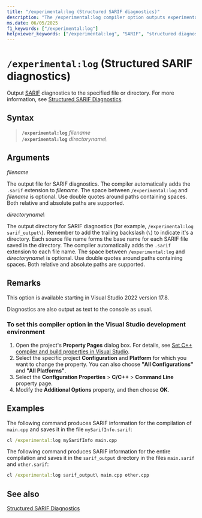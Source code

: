 ```yaml
---
title: "/experimental:log (Structured SARIF diagnostics)"
description: "The /experimental:log compiler option outputs experimental structured SARIF output for diagnostics."
ms.date: 06/05/2025
f1_keywords: ["/experimental:log"]
helpviewer_keywords: ["/experimental:log", "SARIF", "structured diagnostics"]
---
```

# `/experimental:log` (Structured SARIF diagnostics)

Output [SARIF](https://sarifweb.azurewebsites.net/) diagnostics to the specified file or directory. For more information, see [Structured SARIF Diagnostics](sarif-output.md).

## Syntax

> **`/experimental:log`** *filename*\
> **`/experimental:log`** *directoryname\\*

## Arguments

*filename*

The output file for SARIF diagnostics. The compiler automatically adds the `.sarif` extension to *filename*. The space between `/experimental:log` and *filename* is optional. Use double quotes around paths containing spaces. Both relative and absolute paths are supported.

*directoryname\\*

The output directory for SARIF diagnostics (for example, `/experimental:log sarif_output\`). Remember to add the trailing backslash (`\`) to indicate it's a directory. Each source file name forms the base name for each SARIF file saved in the directory. The compiler automatically adds the `.sarif` extension to each file name. The space between `/experimental:log` and *directoryname\\* is optional. Use double quotes around paths containing spaces. Both relative and absolute paths are supported.

## Remarks

This option is available starting in Visual Studio 2022 version 17.8.

Diagnostics are also output as text to the console as usual.

### To set this compiler option in the Visual Studio development environment

1. Open the project's **Property Pages** dialog box. For details, see [Set C++ compiler and build properties in Visual Studio](../working-with-project-properties.md).
1. Select the specific project **Configuration** and **Platform** for which you want to change the property. You can also choose **"All Configurations"** and **"All Platforms"**.
1. Select the **Configuration Properties** > **C/C++** > **Command Line** property page.
1. Modify the **Additional Options** property, and then choose **OK**.

## Examples

The following command produces SARIF information for the compilation of `main.cpp` and saves it in the file `mySarifInfo.sarif`:

```cmd
cl /experimental:log mySarifInfo main.cpp
```

The following command produces SARIF information for the entire compilation and saves it in the `sarif_output` directory in the files `main.sarif` and `other.sarif`:

```cmd
cl /experimental:log sarif_output\ main.cpp other.cpp
```

## See also

[Structured SARIF Diagnostics](sarif-output.md)
